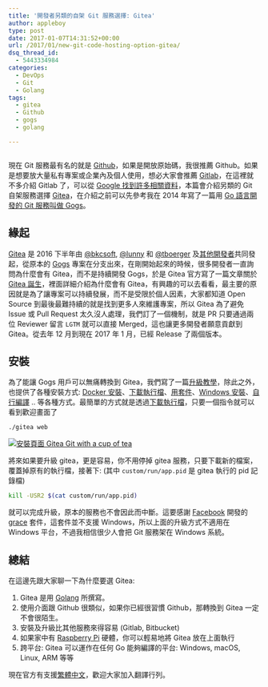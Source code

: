 ```yaml
---
title: '開發者另類的自架 Git 服務選擇: Gitea'
author: appleboy
type: post
date: 2017-01-07T14:31:52+00:00
url: /2017/01/new-git-code-hosting-option-gitea/
dsq_thread_id:
  - 5443334984
categories:
  - DevOps
  - Git
  - Golang
tags:
  - gitea
  - Github
  - gogs
  - golang

---
```

[<img src="https://i2.wp.com/c1.staticflickr.com/1/306/32012549582_3de35c29c8_o.png?w=840&#038;ssl=1" alt="" data-recalc-dims="1" />][1]

現在 Git 服務最有名的就是 [Github][2]，如果是開放原始碼，我很推薦 Github。如果是想要放大量私有專案或企業內及個人使用，想必大家會推薦 [Gitlab][3]，在這裡就不多介紹 Gitlab 了，可以從 [Google 找到許多相關資料][4]，本篇會介紹另類的 Git 自架服務選擇 [Gitea][5]，在介紹之前可以先參考我在 2014 年寫了一篇用 [Go 語言開發的 Git 服務叫做 Gogs][6]。

<!--more-->

## 緣起

[Gitea][7] 是 2016 下半年由 [@bkcsoft][8], [@lunny][9] 和 [@tboerger][10] 及[其他開發者][11]共同發起，從原本的 [Gogs][12] 專案在分支出來，在剛開始起來的時候，很多開發者一直詢問為什麼會有 Gitea，而不是持續開發 Gogs，於是 Gitea 官方寫了一篇文章關於 [Gitea 誕生][13]，裡面詳細介紹為什麼會有 Gitea，有興趣的可以去看看，最主要的原因就是為了讓專案可以持續發展，而不是受限於個人因素，大家都知道 Open Source 到最後最難持續的就是找到更多人來維護專案，所以 Gitea 為了避免 Issue 或 Pull Request 太久沒人處理，我們訂了一個機制，就是 PR 只要通過兩位 Reviewer 留言 `LGTM` 就可以直接 Merged，這也讓更多開發者願意貢獻到 Gitea。從去年 12 月到現在 2017 年 1 月，已經 Release 了兩個版本。

## 安裝

為了能讓 Gogs 用戶可以無痛轉換到 Gitea，我們寫了一篇[升級教學][14]，除此之外，也提供了各種安裝方式: [Docker 安裝][15]、[下載執行檔][16]、[用套件][17]、[Windows 安裝][18]、[自行編譯][19] .. 等各種方式。最簡單的方式就是透過[下載執行檔][20]，只要一個指令就可以看到歡迎畫面了

```bash
./gitea web
```

<a data-flickr-embed="true"  href="https://www.flickr.com/photos/appleboy/32013522942/in/dateposted-public/" title="安裝頁面   Gitea  Git with a cup of tea"><img src="https://i1.wp.com/c7.staticflickr.com/1/292/32013522942_76d7b1fa02_c.jpg?resize=579%2C800&#038;ssl=1" alt="安裝頁面   Gitea  Git with a cup of tea" data-recalc-dims="1" /></a>

將來如果要升級 gitea，更是容易，你不用停掉 gitea 服務，只要下載新的檔案，覆蓋掉原有的執行檔，接著下: (其中 `custom/run/app.pid` 是 gitea 執行的 pid 記錄檔)

```bash
kill -USR2 $(cat custom/run/app.pid)
```

就可以完成升級，原本的服務也不會因此而中斷。這要感謝 [Facebook][21] 開發的 [grace][22] 套件，這套件並不支援 Windows，所以上面的升級方式不適用在 Windows 平台，不過我相信很少人會把 Git 服務架在 Windows 系統。

## 總結

在這邊先跟大家聊一下為什麼要選 Gitea:

  1. Gitea 是用 [Golang][23] 所撰寫。
  2. 使用介面跟 Github 很類似，如果你已經很習慣 Github，那轉換到 Gitea 一定不會很陌生。
  3. 安裝及升級比其他服務來得容易 (Gitlab, Bitbucket)
  4. 如果家中有 [Raspberry Pi][24] 硬體，你可以輕易地將 Gitea 放在上面執行
  5. 跨平台: Gitea 可以運作在任何 Go 能夠編譯的平台: Windows, macOS, Linux, ARM 等等

現在官方有支援[繁體中文][25]，歡迎大家加入翻譯行列。

 [1]: https://i2.wp.com/c1.staticflickr.com/1/306/32012549582_3de35c29c8_o.png?ssl=1
 [2]: https://github.com/
 [3]: https://about.gitlab.com/
 [4]: https://www.google.com.tw/?gfe_rd=cr&ei=AO1wWPbPJMb48Aee1aqoBQ&gws_rd=ssl#q=gitlab&tbs=lr:lang_1zh-TW&lr=lang_zh-TW
 [5]: http://gitea.io/
 [6]: https://blog.wu-boy.com/2014/04/go-git-service-using-go-language/
 [7]: https://github.com/go-gitea
 [8]: https://github.com/bkcsoft
 [9]: https://github.com/lunny
 [10]: https://github.com/tboerger
 [11]: https://github.com/orgs/go-gitea/people
 [12]: https://github.com/gogits/gogs
 [13]: https://blog.gitea.io/2016/12/welcome-to-gitea/
 [14]: https://docs.gitea.io/zh-tw/upgrade-from-gogs/
 [15]: https://docs.gitea.io/zh-tw/install-with-docker/
 [16]: https://docs.gitea.io/zh-tw/install-from-binary/
 [17]: https://docs.gitea.io/zh-tw/install-from-package/
 [18]: https://docs.gitea.io/zh-tw/windows-service/
 [19]: https://docs.gitea.io/zh-tw/install-from-source/
 [20]: https://dl.gitea.io/gitea/
 [21]: https://facebook.com/
 [22]: https://github.com/facebookgo/grace
 [23]: https://golang.org/
 [24]: https://www.raspberrypi.org/
 [25]: https://gitea.io/zh-tw/
